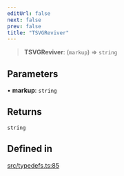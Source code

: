 ```yaml
---
editUrl: false
next: false
prev: false
title: "TSVGReviver"
---
```


> **TSVGReviver**: (`markup`) => `string`

## Parameters

• **markup**: `string`

## Returns

`string`

## Defined in

[src/typedefs.ts:85](https://github.com/fabricjs/fabric.js/blob/v6.0.0-rc4/src/typedefs.ts#L85)
